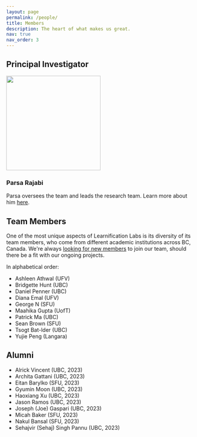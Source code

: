 ```yaml
---
layout: page
permalink: /people/
title: Members
description: The heart of what makes us great.
nav: true
nav_order: 3
---
```


## Principal Investigator

<img src="../assets/img/custom/parsa2.png" width="250" style="align: left">

### Parsa Rajabi

Parsa oversees the team and leads the research team. Learn more about him [here](https://parsa-rajabi.github.io).

## Team Members

One of the most unique aspects of Learnification Labs is its diversity of its team members, who come from different academic institutions across BC, Canada. We're always [looking for new members](../_pages/contact.md) to join our team, should there be a fit with our ongoing projects.

In alphabetical order:

- Ashleen Athwal (UFV)
- Bridgette Hunt (UBC)
- Daniel Penner (UBC)
- Diana Emal (UFV)
- George N (SFU)
- Maahika Gupta (UofT)
- Patrick Ma (UBC)
- Sean Brown (SFU)
- Tsogt Bat-lder (UBC)
- Yujie Peng (Langara)

## Alumni

- Alrick Vincent (UBC, 2023)
- Archita Gattani (UBC, 2023)
- Eitan Barylko (SFU, 2023)
- Gyumin Moon (UBC, 2023)
- Haoxiang Xu (UBC, 2023)
- Jason Ramos (UBC, 2023)
- Joseph (Joe) Gaspari (UBC, 2023)
- Micah Baker (SFU, 2023)
- Nakul Bansal (SFU, 2023)
- Sehajvir (Sehaj) Singh Pannu (UBC, 2023)
